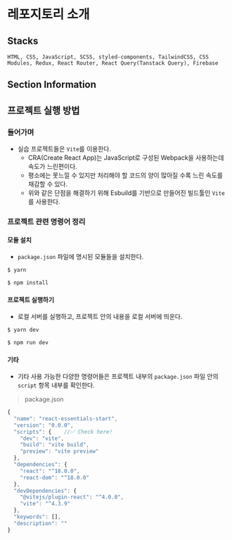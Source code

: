 # 레포지토리 소개

## Stacks

```text
HTML, CSS, JavaScript, SCSS, styled-components, TailwindCSS, CSS Modules, Redux, React Router, React Query(Tanstack Query), Firebase
```

## Section Information

## 프로젝트 실행 방법

### 들어가며

- 실습 프로젝트들은 `Vite`를 이용한다.
  - CRA(Create React App)는 JavaScript로 구성된 Webpack을 사용하는데 속도가 느린편이다.
  - 평소에는 못느낄 수 있지만 처리해야 할 코드의 양이 많아질 수록 느린 속도를 채감할 수 있다.
  - 위와 같은 단점을 해결하기 위해 Esbuild를 기반으로 만들어진 빌드툴인 `Vite`를 사용한다.

### 프로젝트 관련 명령어 정리

#### 모듈 설치

- `package.json` 파일에 명시된 모듈들을 설치한다.

```bash
$ yarn
```

```bash
$ npm install
```

#### 프로젝트 실행하기

- 로컬 서버를 실행하고, 프로젝트 안의 내용을 로컬 서버에 띄운다.

```bash
$ yarn dev
```

```bash
$ npm run dev
```

#### 기타

- 기타 사용 가능한 다양한 명령어들은 프로젝트 내부의 `package.json` 파일 안의 `script` 항목 내부를 확인한다.

> package.json

```js
{
  "name": "react-essentials-start",
  "version": "0.0.0",
  "scripts": {    //✅ Check here!
    "dev": "vite",
    "build": "vite build",
    "preview": "vite preview"
  },
  "dependencies": {
    "react": "^18.0.0",
    "react-dom": "^18.0.0"
  },
  "devDependencies": {
    "@vitejs/plugin-react": "^4.0.0",
    "vite": "^4.3.9"
  },
  "keywords": [],
  "description": ""
}

```
